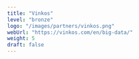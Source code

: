 ```yaml
---
title: "Vinkos"
level: "bronze"
logo: "/images/partners/vinkos.png"
webUrl: "https://vinkos.com/en/big-data/"
weight: 5
draft: false
---
```

